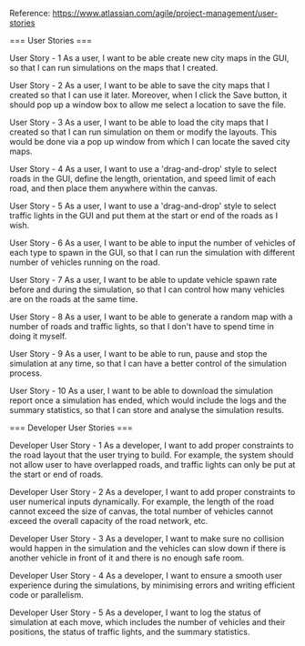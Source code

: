 Reference: https://www.atlassian.com/agile/project-management/user-stories

=== User Stories ===

User Story - 1
As a user, I want to be able create new city maps in the GUI, so that I can run simulations on the maps that I created.

User Story - 2
As a user, I want to be able to save the city maps that I created so that I can use it later. Moreover, when I click the
Save button, it should pop up a window box to allow me select a location to save the file.

User Story - 3
As a user, I want to be able to load the city maps that I created so that I can run simulation on them or modify the
layouts. This would be done via a pop up window from which I can locate the saved city maps.

User Story - 4
As a user, I want to use a 'drag-and-drop' style to select roads in the GUI, define the length, orientation, and speed
limit of each road, and then place them anywhere within the canvas.

User Story - 5
As a user, I want to use a 'drag-and-drop' style to select traffic lights in the GUI and put them at the start or end 
of the roads as I wish.

User Story - 6
As a user, I want to be able to input the number of vehicles of each type to spawn in the GUI, so that I can run the
simulation with different number of vehicles running on the road.

User Story - 7
As a user, I want to be able to update vehicle spawn rate before and during the simulation, so that I can control how
many vehicles are on the roads at the same time.

User Story - 8
As a user, I want to be able to generate a random map with a number of roads and traffic lights, so that I don't have
to spend time in doing it myself.

User Story - 9
As a user, I want to be able to run, pause and stop the simulation at any time, so that I can have a better control of
the simulation process.

User Story - 10
As a user, I want to be able to download the simulation report once a simulation has ended, which would include the
logs and the summary statistics, so that I can store and analyse the simulation results.



=== Developer User Stories ===

Developer User Story - 1
As a developer, I want to add proper constraints to the road layout that the user trying to build. For example, the
system should not allow user to have overlapped roads, and traffic lights can only be put at the start or end of roads.

Developer User Story - 2
As a developer, I want to add proper constraints to user numerical inputs dynamically. For example, the length of the
road cannot exceed the size of canvas, the total number of vehicles cannot exceed the overall capacity of the road
network, etc.

Developer User Story - 3
As a developer, I want to make sure no collision would happen in the simulation and the vehicles can slow down if there
is another vehicle in front of it and there is no enough safe room.

Developer User Story - 4
As a developer, I want to ensure a smooth user experience during the simulations, by minimising errors and writing
efficient code or parallelism.

Developer User Story - 5
As a developer, I want to log the status of simulation at each move, which includes the number of vehicles and their
positions, the status of traffic lights, and the summary statistics.







